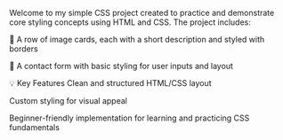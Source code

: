 Welcome to my simple CSS project created to practice and demonstrate core styling concepts using HTML and CSS. The project includes:

🎴 A row of image cards, each with a short description and styled with borders

📩 A contact form with basic styling for user inputs and layout

💡 Key Features
Clean and structured HTML/CSS layout

Custom styling for visual appeal

Beginner-friendly implementation for learning and practicing CSS fundamentals
